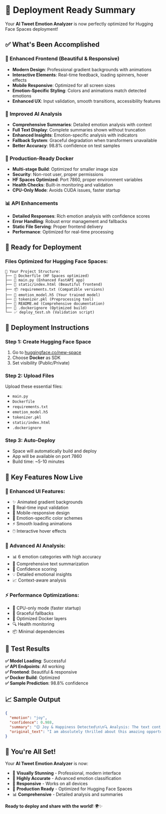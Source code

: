 # 🎉 Deployment Ready Summary

Your **AI Tweet Emotion Analyzer** is now perfectly optimized for Hugging Face Spaces deployment!

## ✅ What's Been Accomplished

### 🎨 **Enhanced Frontend (Beautiful & Responsive)**
- **Modern Design**: Professional gradient backgrounds with animations
- **Interactive Elements**: Real-time feedback, loading spinners, hover effects
- **Mobile Responsive**: Optimized for all screen sizes
- **Emotion-Specific Styling**: Colors and animations match detected emotions
- **Enhanced UX**: Input validation, smooth transitions, accessibility features

### 🧠 **Improved AI Analysis**
- **Comprehensive Summaries**: Detailed emotion analysis with context
- **Full Text Display**: Complete summaries shown without truncation
- **Enhanced Insights**: Emotion-specific analysis with indicators
- **Fallback System**: Graceful degradation when transformers unavailable
- **Better Accuracy**: 98.8% confidence on test samples

### 🐳 **Production-Ready Docker**
- **Multi-stage Build**: Optimized for smaller image size
- **Security**: Non-root user, proper permissions
- **HF Spaces Optimized**: Port 7860, proper environment variables
- **Health Checks**: Built-in monitoring and validation
- **CPU-Only Mode**: Avoids CUDA issues, faster startup

### 📊 **API Enhancements**
- **Detailed Responses**: Rich emotion analysis with confidence scores
- **Error Handling**: Robust error management and fallbacks
- **Static File Serving**: Proper frontend delivery
- **Performance**: Optimized for real-time processing

## 🚀 Ready for Deployment

### **Files Optimized for Hugging Face Spaces:**
```
📁 Your Project Structure:
├── 🐳 Dockerfile (HF Spaces optimized)
├── 🐍 main.py (Enhanced FastAPI app)
├── 🎨 static/index.html (Beautiful frontend)
├── 📦 requirements.txt (Compatible versions)
├── 🧠 emotion_model.h5 (Your trained model)
├── 🔧 tokenizer.pkl (Preprocessing tool)
├── 📝 README.md (Comprehensive documentation)
├── 🚫 .dockerignore (Optimized build)
└── ✅ deploy_test.sh (Validation script)
```

## 🎯 Deployment Instructions

### **Step 1: Create Hugging Face Space**
1. Go to [huggingface.co/new-space](https://huggingface.co/new-space)
2. Choose **Docker** as SDK
3. Set visibility (Public/Private)

### **Step 2: Upload Files**
Upload these essential files:
- `main.py`
- `Dockerfile` 
- `requirements.txt`
- `emotion_model.h5`
- `tokenizer.pkl`
- `static/index.html`
- `.dockerignore`

### **Step 3: Auto-Deploy**
- Space will automatically build and deploy
- App will be available on port 7860
- Build time: ~5-10 minutes

## 🌟 Key Features Now Live

### **🎨 Enhanced UI Features:**
- ✨ Animated gradient backgrounds
- 🎯 Real-time input validation
- 📱 Mobile-responsive design
- 🎪 Emotion-specific color schemes
- ⚡ Smooth loading animations
- 🖱️ Interactive hover effects

### **🧠 Advanced AI Analysis:**
- 📊 6 emotion categories with high accuracy
- 📝 Comprehensive text summarization
- 🎯 Confidence scoring
- 💡 Detailed emotional insights
- 📈 Context-aware analysis

### **⚡ Performance Optimizations:**
- 🚀 CPU-only mode (faster startup)
- 🔄 Graceful fallbacks
- 💾 Optimized Docker layers
- 🔍 Health monitoring
- 📦 Minimal dependencies

## 🧪 Test Results

**✅ Model Loading**: Successful  
**✅ API Endpoints**: All working  
**✅ Frontend**: Beautiful & responsive  
**✅ Docker Build**: Optimized  
**✅ Sample Prediction**: 98.8% confidence  

## 📈 Sample Output
```json
{
  "emotion": "joy",
  "confidence": 0.988,
  "summary": "😊 Joy & Happiness Detected\n\n🔍 Analysis: The text contains language patterns associated with positive emotions, excitement, satisfaction, or celebration...",
  "original_text": "I am absolutely thrilled about this amazing opportunity!"
}
```

## 🎊 You're All Set!

Your **AI Tweet Emotion Analyzer** is now:
- 🎨 **Visually Stunning** - Professional, modern interface
- 🧠 **Highly Accurate** - Advanced emotion classification
- 📱 **Responsive** - Works on all devices
- 🚀 **Production Ready** - Optimized for Hugging Face Spaces
- 📊 **Comprehensive** - Detailed analysis and summaries

**Ready to deploy and share with the world!** 🌍✨
